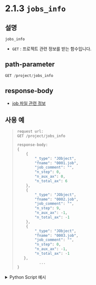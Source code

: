 # 2.1.3 `jobs_info`

## 설명

`jobs_info`

- `GET` : 프로젝트 관련 정보를 받는 함수입니다.

## path-parameter

```python
GET /project/jobs_info
```

## response-body

- [job 파일 관련 정보](/99-schema/jobs_info.md)
## 사용 예

<blockquote>

```python
request url:
GET /project/jobs_info

response-body:
{
	{
		"_type": "JObject",
		"fname": "0001.job",
		"job_comment": "",
		"n_step": 0,
		"n_aux_ax": 0,
		"n_total_ax": 6
	},
	{
		"_type": "JObject",
		"fname": "0002.job",
		"job_comment": "",
		"n_step": 9,
		"n_aux_ax": -1,
		"n_total_ax": -1
	},
	{
		"_type": "JObject",
		"fname": "0003.job",
		"job_comment": "",
		"n_step": 0,
		"n_aux_ax": -1,
		"n_total_ax": -1
   },
	      ...
}
```
</blockquote>

<details><summary>Python Script 예시</summary>

```python
# test.py
import requests

def get_jobs_info() -> dict:
    base_url       = "http://192.168.1.150:8888"
    path_parameter = "/project/jobs_info"

    response = requests.get(url=base_url + path_parameter).json()

    return response

print(get_jobs_info())
```
```sh
$python test.py
[{'_type': 'JObject', 'job_comment': '', 'fname': '0001.job', 'n_step': 0, 'n_aux_ax': 0, 'n_total_ax': 6}, 
{'_type': 'JObject', 'job_comment': '', 'fname': '0002.job', 'n_step': 9, 'n_aux_ax': -1, 'n_total_ax': -1}, 
{'_type': 'JObject', 'job_comment': '', 'fname': '0003.job', 'n_step': 0, 'n_aux_ax': -1, 'n_total_ax': -1}]
```
</details>
